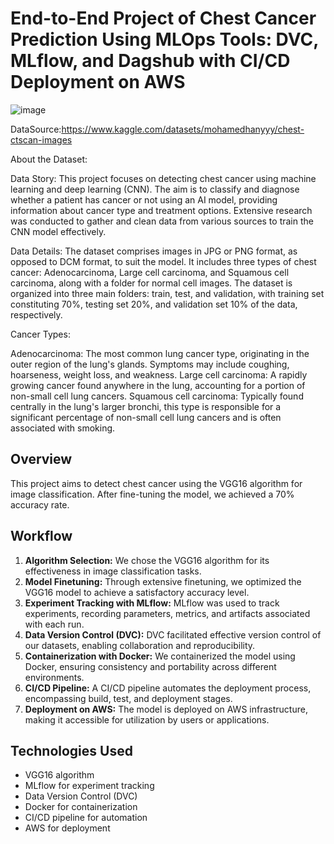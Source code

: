 # End-to-End Project of Chest Cancer Prediction Using MLOps Tools: DVC, MLflow, and Dagshub with CI/CD Deployment on AWS


![image](https://github.com/jiyamaryjoseph/ENDtoENDprojectMlopstool_DL_DVC/assets/83010684/f90af5df-08a0-44b6-9656-44ca61a3c334)

DataSource:https://www.kaggle.com/datasets/mohamedhanyyy/chest-ctscan-images

About the Dataset:

Data Story: This project focuses on detecting chest cancer using machine learning and deep learning (CNN). The aim is to classify and diagnose whether a patient has cancer or not using an AI model, providing information about cancer type and treatment options. Extensive research was conducted to gather and clean data from various sources to train the CNN model effectively.

Data Details: The dataset comprises images in JPG or PNG format, as opposed to DCM format, to suit the model. It includes three types of chest cancer: Adenocarcinoma, Large cell carcinoma, and Squamous cell carcinoma, along with a folder for normal cell images. The dataset is organized into three main folders: train, test, and validation, with training set constituting 70%, testing set 20%, and validation set 10% of the data, respectively.

Cancer Types:

Adenocarcinoma: The most common lung cancer type, originating in the outer region of the lung's glands. Symptoms may include coughing, hoarseness, weight loss, and weakness.
Large cell carcinoma: A rapidly growing cancer found anywhere in the lung, accounting for a portion of non-small cell lung cancers.
Squamous cell carcinoma: Typically found centrally in the lung's larger bronchi, this type is responsible for a significant percentage of non-small cell lung cancers and is often associated with smoking.


## Overview
This project aims to detect chest cancer using the VGG16 algorithm for image classification. After fine-tuning the model, we achieved a 70% accuracy rate.

## Workflow
1. **Algorithm Selection:** We chose the VGG16 algorithm for its effectiveness in image classification tasks.
2. **Model Finetuning:** Through extensive finetuning, we optimized the VGG16 model to achieve a satisfactory accuracy level.
3. **Experiment Tracking with MLflow:** MLflow was used to track experiments, recording parameters, metrics, and artifacts associated with each run.
4. **Data Version Control (DVC):** DVC facilitated effective version control of our datasets, enabling collaboration and reproducibility.
5. **Containerization with Docker:** We containerized the model using Docker, ensuring consistency and portability across different environments.
6. **CI/CD Pipeline:** A CI/CD pipeline automates the deployment process, encompassing build, test, and deployment stages.
7. **Deployment on AWS:** The model is deployed on AWS infrastructure, making it accessible for utilization by users or applications.

## Technologies Used
- VGG16 algorithm
- MLflow for experiment tracking
- Data Version Control (DVC)
- Docker for containerization
- CI/CD pipeline for automation
- AWS for deployment

